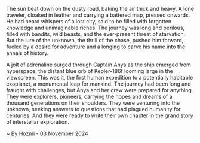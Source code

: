 
The sun beat down on the dusty road, baking the air thick and heavy. A lone traveler, cloaked in leather and carrying a battered map, pressed onwards. He had heard whispers of a lost city, said to be filled with forgotten knowledge and unimaginable riches. The journey was long and perilous, filled with bandits, wild beasts, and the ever-present threat of starvation. But the lure of the unknown, the thrill of the chase, pushed him forward, fueled by a desire for adventure and a longing to carve his name into the annals of history.

A jolt of adrenaline surged through Captain Anya as the ship emerged from hyperspace, the distant blue orb of Kepler-186f looming large in the viewscreen. This was it, the first human expedition to a potentially habitable exoplanet, a monumental leap for mankind. The journey had been long and fraught with challenges, but Anya and her crew were prepared for anything. They were explorers, pioneers, carrying the hopes and dreams of a thousand generations on their shoulders. They were venturing into the unknown, seeking answers to questions that had plagued humanity for centuries. And they were ready to write their own chapter in the grand story of interstellar exploration. 

~ By Hozmi - 03 November 2024
